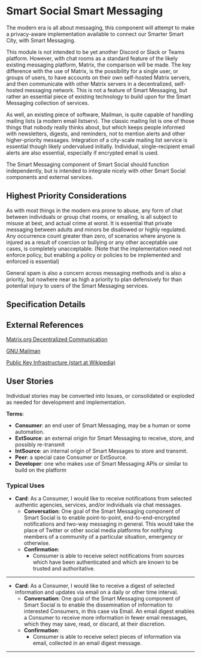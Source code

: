 <!--
 Copyright (C) 2022 Code for Vegas Foundation
 
 This file is part of ov-smart-social.
 
 ov-smart-social is free software: you can redistribute it and/or modify
 it under the terms of the GNU General Public License as published by
 the Free Software Foundation, either version 3 of the License, or
 (at your option) any later version.
 
 ov-smart-social is distributed in the hope that it will be useful,
 but WITHOUT ANY WARRANTY; without even the implied warranty of
 MERCHANTABILITY or FITNESS FOR A PARTICULAR PURPOSE.  See the
 GNU General Public License for more details.
 
 You should have received a copy of the GNU General Public License
 along with ov-smart-social.  If not, see <http://www.gnu.org/licenses/>.
-->

# Smart Social Smart Messaging

The modern era is all about messaging, this component will attempt to make a privacy-aware implementation available to connect our Smarter Smart City, with Smart Messaging.

This module is not intended to be yet another Discord or Slack or Teams platform. However, with chat rooms as a standard feature of the likely existing messaging platform, Matrix, the comparison will be made. The key difference with the use of Matrix, is the possibility for a single user, or groups of users, to have accounts on their own self-hosted Matrix servers, and then communicate with other Matrix servers in a decentralized, self-hosted messaging network. This is not a feature of Smart Messaging, but rather an essential piece of existing technology to build upon for the Smart Messaging collection of services.

As well, an existing piece of software, Mailman, is quite capable of handling mailing lists (a modern email listserv). The classic mailing list is one of those things that nobody really thinks about, but which keeps people informed with newsletters, digests, and reminders, not to mention alerts and other higher-priority messages. Integration of a city-scale mailing list service is essential though likely undervalued initially. Individual, single-recipient email alerts are also essential, especially if encrypted email is used.

The Smart Messaging component of Smart Social should function independently, but is intended to integrate nicely with other Smart Social components and external services.

## Highest Priority Considerations

As with most things in the modern era prone to abuse, any form of chat between individuals or group chat rooms, or emailing, is all subject to misuse at best, and actual crime at worst. It is essential that private messaging between adults and minors be disallowed or highly regulated. Any occurrence count greater than zero, of scenarios where anyone is injured as a result of coercion or bullying or any other acceptable use cases, is completely unacceptable. (Note that the implementation need not enforce policy, but enabling a policy or policies to be implemented and enforced is essential)

General spam is also a concern across messaging methods and is also a priority, but nowhere near as high a priority to plan defensively for than potential injury to users of the Smart Messaging services.

## Specification Details

## External References

[Matrix.org Decentralized Communication](https://www.matrix.org/)

[GNU Mailman](https://list.org/)

[Public Key Infrastructure (start at Wikipedia)](https://en.wikipedia.org/wiki/Public_key_infrastructure)

## User Stories

Individual stories may be converted into Issues, or consolidated or exploded as needed for development and implementation.

**Terms**:

- **Consumer**: an end user of Smart Messaging, may be a human or some automation.
- **ExtSource**: an external origin for Smart Messaging to receive, store, and possibly re-transmit
- **IntSource**: an internal origin of Smart Messages to store and transmit.
- **Peer**: a special case Consumer or ExtSource.
- **Developer**: one who makes use of Smart Messaging APIs or similar to build on the platform

### Typical Uses

- **Card**: As a Consumer, I would like to receive notifications from selected authentic agencies, services, and/or individuals via chat messages.
  - **Conversation**: One goal of the Smart Messaging component of Smart Social is to enable point-to-point, end-to-end-encrypted notifications and two-way messaging in general. This would take the place of Twitter or other social media platforms for notifying members of a community of a particular situation, emergency or otherwise.
  - **Confirmation**:
    - Consumer is able to receive select notifications from sources which have been authenticated and which are known to be trusted and authoritative.

---

- **Card**: As a Consumer, I would like to receive a digest of selected information and updates via email on a daily or other time interval.
  - **Conversation**: One goal of the Smart Messaging component of Smart Social is to enable the dissemination of information to interested Consumers, in this case via Email. An email digest enables a Consumer to receive more information in fewer email messages, which they may save, read, or discard, at their discretion.
  - **Confirmation**:
    - Consumer is able to receive select pieces of information via email, collected in an email digest message.

---
